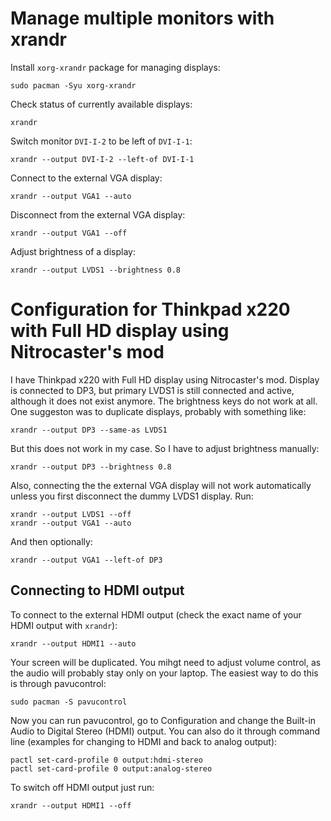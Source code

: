 # Manage multiple monitors with xrandr

Install `xorg-xrandr` package for managing displays:
```
sudo pacman -Syu xorg-xrandr
```

Check status of currently available displays:
```
xrandr
```

Switch monitor `DVI-I-2` to be left of `DVI-I-1`:
```
xrandr --output DVI-I-2 --left-of DVI-I-1
```

Connect to the external VGA display:
```
xrandr --output VGA1 --auto
```

Disconnect from the external VGA display:
```
xrandr --output VGA1 --off
```

Adjust brightness of a display:
```
xrandr --output LVDS1 --brightness 0.8
```

# Configuration for Thinkpad x220 with Full HD display using Nitrocaster's mod

I have Thinkpad x220 with Full HD display using Nitrocaster's mod. Display is connected to DP3, but primary LVDS1 is still connected and active, although it does not exist anymore. The brightness keys do not work at all. One suggeston was to duplicate displays, probably with something like:
```
xrandr --output DP3 --same-as LVDS1
```

But this does not work in my case. So I have to adjust brightness manually:
```
xrandr --output DP3 --brightness 0.8
```

Also, connecting the the external VGA display will not work automatically unless you first disconnect the dummy LVDS1 display. Run:
```
xrandr --output LVDS1 --off
xrandr --output VGA1 --auto
```

And then optionally:
```
xrandr --output VGA1 --left-of DP3
```

## Connecting to HDMI output

To connect to the external HDMI output (check the exact name of your HDMI output with `xrandr`):
```
xrandr --output HDMI1 --auto
```

Your screen will be duplicated. You mihgt need to adjust volume control, as the audio will probably stay only on your laptop. The easiest way to do this is through pavucontrol:
```
sudo pacman -S pavucontrol
```

Now you can run pavucontrol, go to Configuration and change the Built-in Audio to Digital Stereo (HDMI) output. You can also do it through command line (examples for changing to HDMI and back to analog output):
```
pactl set-card-profile 0 output:hdmi-stereo
pactl set-card-profile 0 output:analog-stereo
```

To switch off HDMI output just run:
```
xrandr --output HDMI1 --off
```


